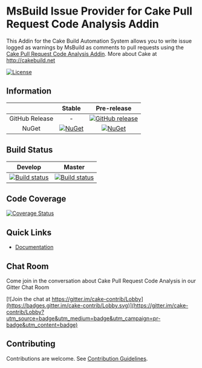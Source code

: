 # MsBuild Issue Provider for Cake Pull Request Code Analysis Addin

This Addin for the Cake Build Automation System allows you to write issue logged as warnings by MsBuild as comments to pull requests
using the [Cake Pull Request Code Analysis Addin].
More about Cake at http://cakebuild.net

[![License](http://img.shields.io/:license-mit-blue.svg)](https://github.com/cake-contrib/Cake.Prca.Issues.MsBuild/blob/feature/build/LICENSE)

## Information

| | Stable | Pre-release |
|:--:|:--:|:--:|
|GitHub Release|-|[![GitHub release](https://img.shields.io/github/release/cake-contrib/Cake.Prca.Issues.MsBuild.svg)](https://github.com/cake-contrib/Cake.Prca.Issues.MsBuild/releases/latest)|
|NuGet|[![NuGet](https://img.shields.io/nuget/v/Cake.Prca.Issues.MsBuild.svg)](https://www.nuget.org/packages/Cake.Prca.Issues.MsBuild)|[![NuGet](https://img.shields.io/nuget/vpre/Cake.Prca.Issues.MsBuild.svg)](https://www.nuget.org/packages/Cake.Prca.Issues.MsBuild)|

## Build Status

|Develop|Master|
|:--:|:--:|
|[![Build status](https://ci.appveyor.com/api/projects/status/6n5mceeq4nekq33c/branch/develop?svg=true)](https://ci.appveyor.com/project/cakecontrib/cake-prca-issues-msbuild/branch/develop)|[![Build status](https://ci.appveyor.com/api/projects/status/6n5mceeq4nekq33c/branch/develop?svg=true)](https://ci.appveyor.com/project/cakecontrib/cake-prca-issues-msbuild/branch/master)|

## Code Coverage

[![Coverage Status](https://coveralls.io/repos/github/cake-contrib/Cake.Prca.Issues.MsBuild/badge.svg?branch=develop)](https://coveralls.io/github/cake-contrib/Cake.Prca.Issues.MsBuild?branch=develop)

## Quick Links

- [Documentation](https://cake-contrib.github.io/Cake.Prca.Website)

## Chat Room

Come join in the conversation about Cake Pull Request Code Analysis in our Gitter Chat Room

[![Join the chat at https://gitter.im/cake-contrib/Lobby](https://badges.gitter.im/cake-contrib/Lobby.svg)](https://gitter.im/cake-contrib/Lobby?utm_source=badge&utm_medium=badge&utm_campaign=pr-badge&utm_content=badge)

## Contributing

Contributions are welcome. See [Contribution Guidelines].

[Cake Pull Request Code Analysis Addin]: https://github.com/cake-contrib/Cake.Prca
[Contribution Guidelines]: CONTRIBUTING.md
